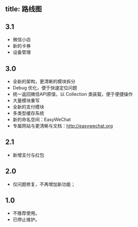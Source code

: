 title: 路线图
---

## 3.1

- 微信小店
- 新的卡券
- 设备管理

## 3.0

- 全新的架构，更清晰的模块拆分
- Debug 优化，便于快速定位问题
- 统一返回微信API原值，以 Collection 类装载，便于便捷操作
- 大量模块重写
- 全新的支付模块
- 多类型缓存系统
- 新的命名空间：EasyWeChat
- 专属网站与更清晰与文档：http://easywechat.org

## 2.1

- 新增支付与红包

## 2.0

- 仅问题修复，不再增加新功能；

## 1.0

- 不推荐使用。
- 已停止维护。
